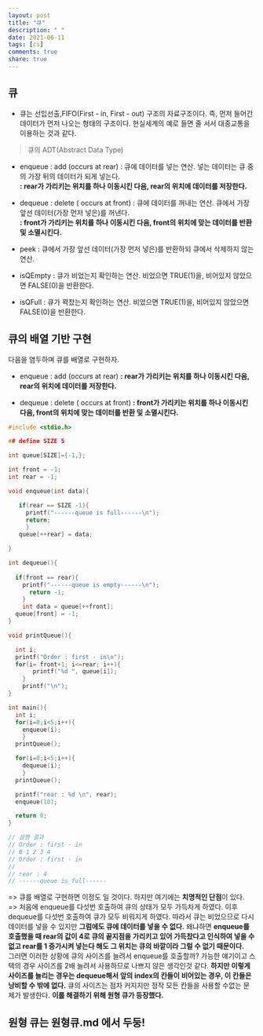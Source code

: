 ```yaml
---
layout: post
title: "큐"
description: " "
date: 2021-06-11
tags: [cs]
comments: true
share: true
---
```


## 큐

* 큐는 선입선출,FIFO(First - in, First - out) 구조의 자료구조이다. 즉, 먼저 들어간 데이터가 먼저 나오는 형태의 구조이다. 현실세계의 예로 들면 줄 서서 대중교통을 이용하는 것과 같다.

> 큐의 ADT(Abstract Data Type)  

* enqueue : add (occurs at rear)
: 큐에 데이터를 넣는 연산. 넣는 데이터는 큐 중의 가장 뒤의 데이터가 되게 넣는다.
<br>**: rear가 가리키는 위치를 하나 이동시킨 다음, rear의 위치에 데이터를 저장한다.**

* dequeue : delete ( occurs at front)
: 큐에 데이터를 꺼내는 연산. 큐에서 가장 앞선 데이터(가장 먼저 넣은)를 꺼낸다. 
<br>**: front가 가리키는 위치를 하나 이동시킨 다음, front의 위치에 맞는 데이터를 반환 및 소멸시킨다.**

* peek
: 큐에서 가장 앞선 데이터(가장 먼저 넣은)를 반환하되 큐에서 삭제하지 않는 연산. 

* isQEmpty
: 큐가 비었는지 확인하는 연산. 비었으면 TRUE(1)을, 비어있지 않았으면 FALSE(0)을 반환한다.

* isQFull
: 큐가 꽉찼는지 확인하는 연산. 비었으면 TRUE(1)을, 비어있지 않았으면 FALSE(0)을 반환한다.

## 큐의 배열 기반 구현

다음을 염두하며 큐를 배열로 구현하자. 


* enqueue : add (occurs at rear)
**: rear가 가리키는 위치를 하나 이동시킨 다음, rear의 위치에 데이터를 저장한다.**

* dequeue : delete ( occurs at front)
**: front가 가리키는 위치를 하나 이동시킨 다음, front의 위치에 맞는 데이터를 반환 및 소멸시킨다.**


```c
#include <stdio.h>

## define SIZE 5

int queue[SIZE]={-1,};

int front = -1;
int rear = -1;

void enqueue(int data){

   if(rear == SIZE -1){
     printf("------queue is full------\n");
     return;
	 }
   queue[++rear] = data;

}

int dequeue(){
  
  if(front == rear){
    printf("------queue is empty------\n");
	  return -1;
	}
	int data = queue[++front];
  queue[front] = -1;
}

void printQueue(){

  int i;
  printf("Order : first - in\n");
  for(i= front+1; i<=rear; i++){
	   printf("%d ", queue[i]);
	}
	printf("\n");
}

int main(){
  int i;
  for(i=0;i<5;i++){
    enqueue(i);
	}
  printQueue();

  for(i=0;i<5;i++){
    dequeue(i);
	}
  printQueue();

  printf("rear : %d \n", rear);
  enqueue(10);

  return 0;
}

// 실행 결과
// Order : first - in
// 0 1 2 3 4 
// Order : first - in
// 
// rear : 4 
// ------queue is full------
```
=> 큐를 배열로 구현하면 이정도 일 것이다. 하지만 여기에는 **치명적인 단점**이 있다.
<br>=> 처음에 enqueue를 다섯번 호출하여 큐의 상태가 모두 가득차게 하였다. 이후 dequeue를 다섯번 호출하여 큐가 모두 비워지게 하였다. 따라서 큐는 비었으므로 다시 데이터를 넣을 수 있지만 **그럼에도 큐에 데이터를 넣을 수 없다.** 왜냐하면 **enqueue를 호출했을 때 rear의 값이 4로 큐의 끝지점을 가리키고 있어 가득찼다고 인식하여 넣을 수 없고 rear를 1 증가시켜 넣는다 해도 그 위치는 큐의 바깥이라 그럴 수 없기 때문이다.**
<br>그러면 이러한 상황에 큐의 사이즈를 늘려서 enqueue를 호출할까? 가능한 얘기이고 스택의 경우 사이즈를 2배 늘려서 사용하므로 나쁘지 않은 생각인것 같다. **하지만 이렇게 사이즈를 늘리는 경우는 dequeue해서 앞의 index의 칸들이 비어있는 경우, 이 칸들은 낭비할 수 밖에 없다.** 큐의 사이즈는 점차 커지지만 정작 모든 칸들을 사용할 수없는 문제가 발생한다. **이를 해결하기 위해 원형 큐가 등장했다.**

## 원형 큐는 원형큐.md 에서 두둥!


